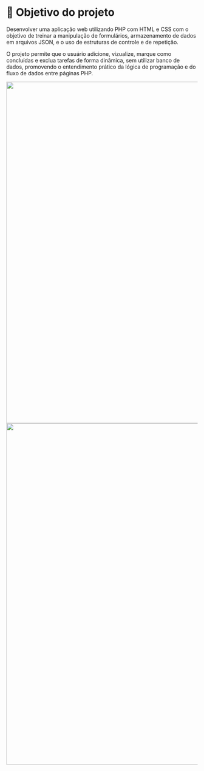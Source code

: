# 🎯 Objetivo do projeto

Desenvolver uma aplicação web utilizando PHP com HTML e CSS com o objetivo de treinar a manipulação de formulários, armazenamento de dados em arquivos JSON, e o uso de estruturas de controle e de repetição.

O projeto permite que o usuário adicione, vizualize, marque como concluídas e exclua tarefas de forma dinâmica, sem utilizar banco de dados, promovendo o entendimento prático da lógica de programação e do fluxo de dados entre páginas PHP.

<div align="center">
<img src="https://github.com/user-attachments/assets/32c265c7-28a2-4c76-856c-854f2dbba579" width="900px" />
</div>
<div align="center">
<img src="https://github.com/user-attachments/assets/40945bbc-4728-4c47-b104-1e3a21e538f1" width="900px" />
</div>
